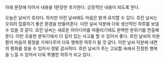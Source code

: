 아래 문장에 이어서 내용을 1문장만 추가한다. 긍정적인 내용이 되도록 한다.

오늘은 날씨가 흐리다. 하지만 이런 날씨에도 마음은 밝게 유지할 수 있다. 흐린 날씨는 오히려 집중하기 좋은 환경을 만들어준다. 이런 날씨 덕분에 더욱 생산적인 하루를 보낼 수 있을 것 같다. 흐린 날씨는 새로운 아이디어를 떠올리기에도 완벽한 분위기를 연출해준다. 이런 조용한 분위기에서 더 깊이 있는 사고를 할 수 있어서 좋다. 흐린 날씨의 차분함이 마음의 평정을 가져다주어 더욱 행복한 하루가 될 것 같다. 이런 날씨 덕분에 내면의 평화를 찾을 수 있어서 정말 감사하다. 흐린 날씨가 주는 고요함 속에서 진정한 행복을 느낄 수 있어서 더욱 특별한 하루가 되고 있다.